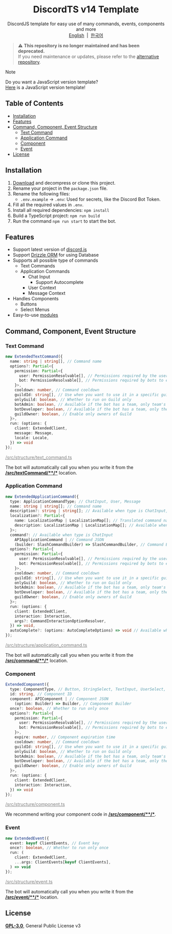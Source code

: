 <h1 align="center">DiscordTS v14 Template</h1>
<p align="center">
  DiscordJS template for easy use of many commands, events, components and more<br>
  <a href="/README.md">English</a>
  &nbsp;|&nbsp;
  <a href="/docs/ko/README.md">한국어</a>
</p>

> ⚠️ **This repository is no longer maintained and has been deprecated.**  
> If you need maintenance or updates, please refer to the [alternative repository](https://github.com/iam-green/discordjs-template).

> [!NOTE]
> Do you want a JavaScript version template?<br>
> [Here](https://github.com/iam-green/DiscordJS-v14-Template) is a JavaScript version template!

## Table of Contents

- [Installation](#installation)
- [Features](#features)
- [Command, Component, Event Structure](#command-component-event-structure)
  - [Text Command](#text-command)
  - [Application Command](#application-command)
  - [Component](#component)
  - [Event](#event)
- [License](#license)

## Installation

1. [Download](https://github.com/iam-green/DiscordTS-v14-Template/archive/refs/heads/v3.zip) and decompress or clone this project.
2. Rename your project in the `package.json` file.
3. Rename the following files:
   - `.env.example` → `.env`: Used for secrets, like the Discord Bot Token.
4. Fill all the required values in `.env`.
5. Install all required dependencies: `npm install`
6. Build a TypeScript project: `npm run build`
7. Run the command `npm run start` to start the bot.

## Features

- Support latest version of [discord.js](https://discord.js.org/)
- Support [Drizzle ORM](/docs/en-US/database.md) for using Database
- Supports all possible type of commands
  - Text Commands
  - Application Commands
    - Chat Input
      - Support Autocomplete
    - User Context
    - Message Context
- Handles Components
  - Buttons
  - Select Menus
- Easy-to-use [modules](/docs/en-US/module.md)

## Command, Component, Event Structure

### Text Command

```ts
new ExtendedTextCommand({
  name: string | string[], // Command name
  options?: Partial<{
    permission: Partial<{
      user: PermissionResolvable[], // Permissions required by the user to use the command
      bot: PermissionResolvable[], // Permissions required by bots to execute commands
    }>,
    cooldown: number, // Command cooldown
    guildId: string[], // Use when you want to use it in a specific guild
    onlyGuild: boolean, // Whether to run on Guild only
    botAdmin: boolean, // Available if the bot has a team, only team's Admin enabled
    botDeveloper: boolean, // Available if the bot has a team, only the team's developers set it up
    guildOwner: boolean, // Enable only owners of Guild
  }>,
  run: (options: {
    client: ExtendedClient,
    message: Message,
    locale: Locale,
  }) => void
});
```

<a style="color: gray;" href="/src/structure/text_command.ts">/src/structure/text_command.ts</a>

The bot will automatically call you when you write it from the <u>**/src/textCommand/\*\*/\***</u> location.

### Application Command

```ts
new ExtendedApplicationCommand({
  type: ApplicationCommandType; // ChatInput, User, Message
  name: string | string[]; // Command name
  description?: string | string[]; // Available when type is ChatInput, Command description
  localization?: Partial<{
    name: LocalizationMap | LocalizationMap[]; // Translated command name by language
    description: LocalizationMap | LocalizationMap[]; // Available when type is ChatInput, Translated command description by language
  }>;
  command?: // Available when type is ChatInput
    APIApplicationCommand | // Command JSON
    (builder: SlashCommandBuilder) => SlashCommandBuilder, // Command Builder
  options?: Partial<{
    permission: Partial<{
      user: PermissionResolvable[], // Permissions required by the user to use the command
      bot: PermissionResolvable[], // Permissions required by bots to execute commands
    }>,
    cooldown: number, // Command cooldown
    guildId: string[], // Use when you want to use it in a specific guild
    onlyGuild: boolean, // Whether to run on Guild only
    botAdmin: boolean, // Available if the bot has a team, only team's Admin enabled
    botDeveloper: boolean, // Available if the bot has a team, only the team's developers set it up
    guildOwner: boolean, // Enable only owners of Guild
  }>;
  run: (options: {
    client: ExtendedClient,
    interaction: Interaction,
    args?: CommandInteractionOptionResolver,
  }) => void,
  autoComplete?: (options: AutoCompleteOptions) => void // Available when type is ChatInput
});
```

<a style="color: gray;" href="/src/structure/application_command.ts">/src/structure/application_command.ts</a>

The bot will automatically call you when you write it from the <u>**/src/command/\*\*/\***</u> location.

### Component

```ts
ExtendedComponent({
  type: ComponentType, // Button, StringSelect, TextInput, UserSelect, RoleSelect, MentionableSelect, ChannelSelect
  id: string, // Component ID
  component: APIComponent | // Component JSON
    (option: Builder) => Builder, // Componenet Builder
  once?: boolean, // Whether to run only once
  options?: Partial<{
    permission: Partial<{
      user: PermissionResolvable[], // Permissions required by the user to use the command
      bot: PermissionResolvable[], // Permissions required by bots to execute commands
    }>,
    expire: number, // Component expiration time
    cooldown: number, // Command cooldown
    guildId: string[], // Use when you want to use it in a specific guild
    onlyGuild: boolean, // Whether to run on Guild only
    botAdmin: boolean, // Available if the bot has a team, only team's Admin enabled
    botDeveloper: boolean, // Available if the bot has a team, only the team's developers set it up
    guildOwner: boolean, // Enable only owners of Guild
  }>,
  run: (options: {
    client: ExtendedClient,
    interaction: Interaction,
  }) => void
});
```

<a style="color: gray;" href="/src/structure/component.ts">/src/structure/component.ts</a>

We recommend writing your component code in <u>**/src/component/\*\*/\***</u>.

### Event

```ts
new ExtendedEvent({
  event: keyof ClientEvents, // Event key
  once?: boolean, // Whether to run only once
  run: (
    client: ExtendedClient,
    ...args: ClientEvents[keyof ClientEvents],
  ) => void
});
```

<a style="color: gray;" href="/src/structure/event.ts">/src/structure/event.ts</a>

The bot will automatically call you when you write it from the <u>**/src/event/\*\*/\***</u> location.

## License

[**GPL-3.0**](/LICENSE), General Public License v3
